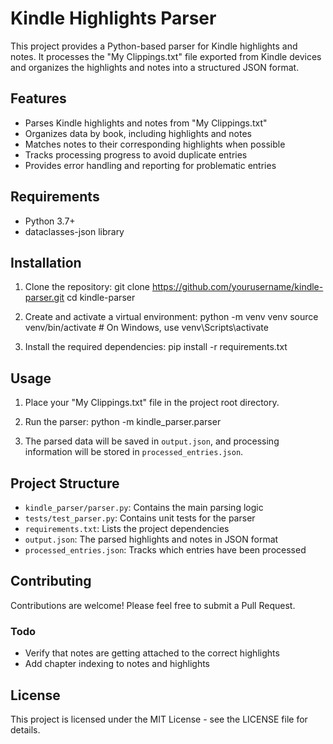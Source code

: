 # Kindle Highlights Parser

This project provides a Python-based parser for Kindle highlights and notes. It processes the "My Clippings.txt" file exported from Kindle devices and organizes the highlights and notes into a structured JSON format.

## Features

- Parses Kindle highlights and notes from "My Clippings.txt"
- Organizes data by book, including highlights and notes
- Matches notes to their corresponding highlights when possible
- Tracks processing progress to avoid duplicate entries
- Provides error handling and reporting for problematic entries

## Requirements

- Python 3.7+
- dataclasses-json library

## Installation

1. Clone the repository:
git clone https://github.com/yourusername/kindle-parser.git
cd kindle-parser

2. Create and activate a virtual environment:
python -m venv venv
source venv/bin/activate  # On Windows, use venv\Scripts\activate

3. Install the required dependencies:
pip install -r requirements.txt

## Usage

1. Place your "My Clippings.txt" file in the project root directory.

2. Run the parser:
python -m kindle_parser.parser

3. The parsed data will be saved in `output.json`, and processing information will be stored in `processed_entries.json`.

## Project Structure

- `kindle_parser/parser.py`: Contains the main parsing logic
- `tests/test_parser.py`: Contains unit tests for the parser
- `requirements.txt`: Lists the project dependencies
- `output.json`: The parsed highlights and notes in JSON format
- `processed_entries.json`: Tracks which entries have been processed

## Contributing

Contributions are welcome! Please feel free to submit a Pull Request.

### Todo
- Verify that notes are getting attached to the correct highlights
- Add chapter indexing to notes and highlights

## License

This project is licensed under the MIT License - see the LICENSE file for details.
